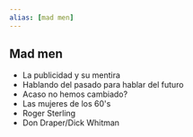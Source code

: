 ```yaml
---
alias: [mad men]
---
```


## Mad men

-   La publicidad y su mentira
-   Hablando del pasado para hablar del futuro
-   Acaso no hemos cambiado?
-   Las mujeres de los 60's
-   Roger Sterling
-   Don Draper/Dick Whitman